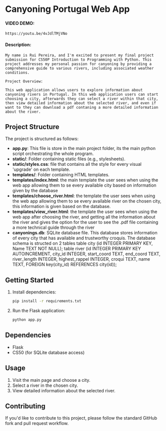 # Canyoning Portugal Web App

#### VIDEO DEMO:
    https://youtu.be/4vJdlTMjVNo

#### Description:
    My name is Rui Pereira, and I'm excited to present my final project submission for CS50P Introduction to Programming with Python. This project addresses my personal passion for canyoning by providing a comprehensive guide to various rivers, including associated weather conditions.

    Project Overview:

    This web application allows users to explore information about canyoning rivers in Portugal. In this web application users can start choosing a city, afterwards they can select a river within that city, then view detailed information about the selected river, and even if want to they can download a pdf contaning a more detailed information about the river.

## Project Structure

The project is structured as follows:

- **app.py**: This file is store in the main project folder, its the main python script orchestrating the whole program.
- **static/**: Folder containing static files (e.g., stylesheets).
- **static/styles.css**: file that contains all the style for every visual 'upgrade' on each template.
- **templates/**: Folder containing HTML templates.
- **templates/index.html**: the main template the user sees when using the web app allowing them to se every available city based on information given by the database
- **templates/choose_river.html**: the template the user sees when using the web app allowing them to se every available river on the chosen city, this information is given based on the database.
- **templates/view_river.html**: the template the user sees when using the web app after choosing the river, and getting all the information about the river and gives the option for the user to see the .pdf file containing a more technical guide through the river
- **canyonings.db**: SQLite database file. This database stores information of every city that has available and trustworthy croquis. The database schema is structed on 2 tables
table city (id INTEGER PRIMARY KEY, Name TEXT NOT NULL);
table river (id INTEGER PRIMARY KEY AUTOINCREMENT, city_id INTEGER, start_coord TEXT, end_coord TEXT, river_length INTEGER, highest_rappel INTEGER, croqui TEXT, name TEXT, FOREIGN key(city_id) REFERENCES city(id));

## Getting Started

1. Install dependencies:

    ```bash
    pip install -r requirements.txt
    ```

2. Run the Flask application:

    ```bash
    python app.py
    ```

## Dependencies

- Flask
- CS50 (for SQLite database access)

## Usage

1. Visit the main page and choose a city.
2. Select a river in the chosen city.
3. View detailed information about the selected river.

## Contributing

If you'd like to contribute to this project, please follow the standard GitHub fork and pull request workflow.
